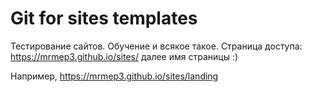 # Git for sites templates
Тестирование сайтов. Обучение и всякое такое.
Страница доступа:  https://mrmep3.github.io/sites/
далее имя страницы :)

Например, https://mrmep3.github.io/sites/landing
